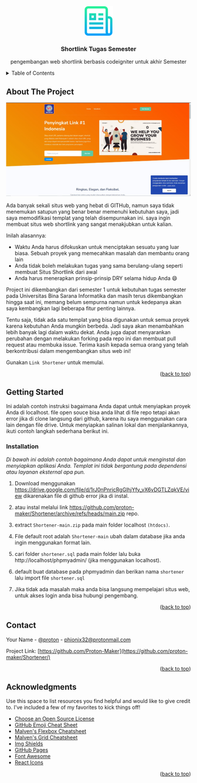 <a name="readme-top"></a>
<!--
*** Thanks for checking out the Best-README-Template. If you have a suggestion
*** that would make this better, please fork the repo and create a pull request
*** or simply open an issue with the tag "enhancement".
*** Don't forget to give the project a star!
*** Thanks again! Now go create something AMAZING! :D
-->

<!-- PROJECT LOGO -->
<br />
<div align="center">
  <a href="https://github.com/proton-maker/shortlink">
    <img src="images/logo.png" alt="Logo" width="80" height="80">
  </a>

  <h3 align="center">Shortlink Tugas Semester</h3>

  <p align="center">
    pengembangan web shortlink berbasis codeigniter untuk akhir Semester
  </p>
</div>



<!-- TABLE OF CONTENTS -->
<details>
  <summary>Table of Contents</summary>
  <ol>
    <li>
      <a href="#about-the-project">About The Project</a>
    </li>
    <li>
      <a href="#getting-started">Getting Started</a>
      <ul>
        <li><a href="#installation">Installation</a></li>
      </ul>
    </li>
    <li><a href="#contact">Contact</a></li>
    <li><a href="#acknowledgments">Acknowledgments</a></li>
  </ol>
</details>



<!-- ABOUT THE PROJECT -->
## About The Project

[![Product Name Screen Shot][product-screenshot]](https://github.com/proton-maker)

Ada banyak sekali situs web yang hebat di GITHub, namun saya tidak menemukan satupun yang benar benar memenuhi kebutuhan saya, jadi saya memodifikasi templat yang telah disempurnakan ini.
saya ingin membuat situs web shortlink yang sangat menakjubkan untuk kalian.

Inilah alasannya:
* Waktu Anda harus difokuskan untuk menciptakan sesuatu yang luar biasa. Sebuah proyek yang memecahkan masalah dan membantu orang lain
* Anda tidak boleh melakukan tugas yang sama berulang-ulang seperti membuat Situs Shortlink dari awal
* Anda harus menerapkan prinsip-prinsip DRY selama hidup Anda :smile:

Project ini dikembangkan dari semester 1 untuk kebutuhan tugas semester pada Universitas Bina Sarana Informatika dan masih terus dikembangkan hingga saat ini, memang belum sempurna namun
untuk kedepanya akan saya kembangkan lagi beberapa fitur penting lainnya.

Tentu saja, tidak ada satu templat yang bisa digunakan untuk semua proyek karena kebutuhan Anda mungkin berbeda. Jadi saya akan menambahkan lebih banyak lagi dalam waktu dekat. Anda juga dapat menyarankan perubahan dengan melakukan forking pada repo ini dan membuat pull request atau membuka issue. Terima kasih kepada semua orang yang telah berkontribusi dalam mengembangkan situs web ini!

Gunakan `Link Shortener` untuk memulai.

<p align="right">(<a href="#readme-top">back to top</a>)</p>


<!-- GETTING STARTED -->
## Getting Started

Ini adalah contoh instruksi bagaimana Anda dapat untuk menyiapkan proyek Anda di localhost.
file open souce bisa anda lihat di file repo tetapi akan error jika di clone langsung dari github,
karena itu saya menggunakan cara lain dengan file drive.
Untuk menyiapkan salinan lokal dan menjalankannya, ikuti contoh langkah sederhana berikut ini.

### Installation

_Di bawah ini adalah contoh bagaimana Anda dapat untuk menginstal dan menyiapkan aplikasi Anda. Templat ini tidak bergantung pada dependensi atau layanan eksternal apa pun._

1. Download menggunakan https://drive.google.com/file/d/1rJ0nPnricRgGlhjYfy_vX6vDGTLZqkVE/view dikarenakan file di github error jika di instal.

2. atau instal melalui link https://github.com/proton-maker/Shortener/archive/refs/heads/main.zip repo.

3. extract `Shortener-main.zip` pada main folder localhost `(htdocs)`.

4. File default root adalah `Shortener-main` ubah dalam database jika anda ingin menggunakan format lain.

4. cari folder `shortener.sql` pada main folder lalu buka http://localhost/phpmyadmin/ (jika menggunakan localhost).

5. default buat database pada phpmyadmin dan berikan nama `shortener` lalu import file `shortener.sql`

6. Jika tidak ada masalah maka anda bisa langsung mempelajari situs web, untuk akses login anda bisa hubungi pengembang.


<p align="right">(<a href="#readme-top">back to top</a>)</p>



<!-- CONTACT -->
## Contact

Your Name - [@proton](https://github.com/proton-maker/Shortener) - phionix32@protonmail.com

Project Link: [https://github.com/Proton-Maker](https://github.com/proton-maker/Shortener/)

<p align="right">(<a href="#readme-top">back to top</a>)</p>



<!-- ACKNOWLEDGMENTS -->
## Acknowledgments

Use this space to list resources you find helpful and would like to give credit to. I've included a few of my favorites to kick things off!

* [Choose an Open Source License](https://choosealicense.com)
* [GitHub Emoji Cheat Sheet](https://www.webpagefx.com/tools/emoji-cheat-sheet)
* [Malven's Flexbox Cheatsheet](https://flexbox.malven.co/)
* [Malven's Grid Cheatsheet](https://grid.malven.co/)
* [Img Shields](https://shields.io)
* [GitHub Pages](https://pages.github.com)
* [Font Awesome](https://fontawesome.com)
* [React Icons](https://react-icons.github.io/react-icons/search)

<p align="right">(<a href="#readme-top">back to top</a>)</p>



<!-- MARKDOWN LINKS & IMAGES -->
<!-- https://www.markdownguide.org/basic-syntax/#reference-style-links -->
[contributors-shield]: https://img.shields.io/github/contributors/othneildrew/Best-README-Template.svg?style=for-the-badge
[contributors-url]: https://github.com/othneildrew/Best-README-Template/graphs/contributors
[forks-shield]: https://img.shields.io/github/forks/othneildrew/Best-README-Template.svg?style=for-the-badge
[forks-url]: https://github.com/othneildrew/Best-README-Template/network/members
[stars-shield]: https://img.shields.io/github/stars/othneildrew/Best-README-Template.svg?style=for-the-badge
[stars-url]: https://github.com/othneildrew/Best-README-Template/stargazers
[issues-shield]: https://img.shields.io/github/issues/othneildrew/Best-README-Template.svg?style=for-the-badge
[issues-url]: https://github.com/othneildrew/Best-README-Template/issues
[license-shield]: https://img.shields.io/github/license/othneildrew/Best-README-Template.svg?style=for-the-badge
[license-url]: https://github.com/othneildrew/Best-README-Template/blob/master/LICENSE.txt
[linkedin-shield]: https://img.shields.io/badge/-LinkedIn-black.svg?style=for-the-badge&logo=linkedin&colorB=555
[linkedin-url]: https://linkedin.com/in/othneildrew
[product-screenshot]: public/content/screenshoot.jpg
[Next.js]: https://img.shields.io/badge/next.js-000000?style=for-the-badge&logo=nextdotjs&logoColor=white
[Next-url]: https://nextjs.org/
[React.js]: https://img.shields.io/badge/React-20232A?style=for-the-badge&logo=react&logoColor=61DAFB
[React-url]: https://reactjs.org/
[Vue.js]: https://img.shields.io/badge/Vue.js-35495E?style=for-the-badge&logo=vuedotjs&logoColor=4FC08D
[Vue-url]: https://vuejs.org/
[Angular.io]: https://img.shields.io/badge/Angular-DD0031?style=for-the-badge&logo=angular&logoColor=white
[Angular-url]: https://angular.io/
[Svelte.dev]: https://img.shields.io/badge/Svelte-4A4A55?style=for-the-badge&logo=svelte&logoColor=FF3E00
[Svelte-url]: https://svelte.dev/
[Laravel.com]: https://img.shields.io/badge/Laravel-FF2D20?style=for-the-badge&logo=laravel&logoColor=white
[Laravel-url]: https://laravel.com
[Bootstrap.com]: https://img.shields.io/badge/Bootstrap-563D7C?style=for-the-badge&logo=bootstrap&logoColor=white
[Bootstrap-url]: https://getbootstrap.com
[JQuery.com]: https://img.shields.io/badge/jQuery-0769AD?style=for-the-badge&logo=jquery&logoColor=white
[JQuery-url]: https://jquery.com
